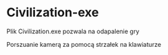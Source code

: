 # Civilization-exe
Plik Civilization.exe pozwala na odapalenie gry

Porszuanie kamerą za pomocą strzałek na klawiaturze
